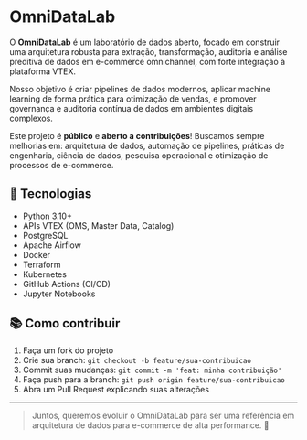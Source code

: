 # OmniDataLab

O **OmniDataLab** é um laboratório de dados aberto, focado em construir uma arquitetura robusta para extração, transformação, auditoria e análise preditiva de dados em e-commerce omnichannel, com forte integração à plataforma VTEX.

Nosso objetivo é criar pipelines de dados modernos, aplicar machine learning de forma prática para otimização de vendas, e promover governança e auditoria contínua de dados em ambientes digitais complexos.

Este projeto é **público** e **aberto a contribuições**!
Buscamos sempre melhorias em: arquitetura de dados, automação de pipelines, práticas de engenharia, ciência de dados, pesquisa operacional e otimização de processos de e-commerce.

## 🚀 Tecnologias
- Python 3.10+
- APIs VTEX (OMS, Master Data, Catalog)
- PostgreSQL
- Apache Airflow
- Docker
- Terraform
- Kubernetes
- GitHub Actions (CI/CD)
- Jupyter Notebooks

## 📚 Como contribuir
1. Faça um fork do projeto
2. Crie sua branch: `git checkout -b feature/sua-contribuicao`
3. Commit suas mudanças: `git commit -m 'feat: minha contribuição'`
4. Faça push para a branch: `git push origin feature/sua-contribuicao`
5. Abra um Pull Request explicando suas alterações

---

> Juntos, queremos evoluir o OmniDataLab para ser uma referência em arquitetura de dados para e-commerce de alta performance. 🚀
